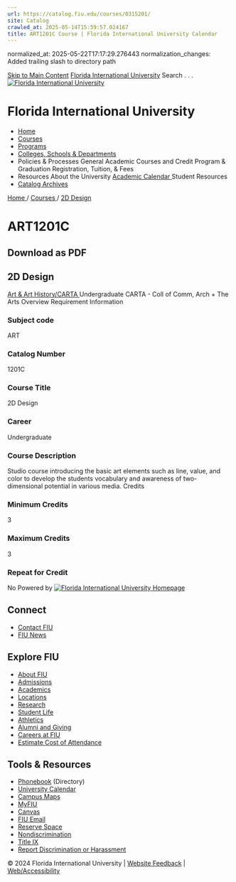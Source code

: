 ```yaml
---
url: https://catalog.fiu.edu/courses/0315201/
site: Catalog
crawled_at: 2025-05-14T15:59:57.024167
title: ART1201C Course | Florida International University Calendar
---
```

normalized_at: 2025-05-22T17:17:29.276443
normalization_changes: Added trailing slash to directory path

[Skip to Main Content](https://catalog.fiu.edu/courses/0315201#main-content)
[Florida International University](https://catalog.fiu.edu/)
Search . . . 
[![Florida International University](https://catalog.fiu.edu/_ipx/f_webp,q_80/https://coursedog-images-public.s3.us-east-2.amazonaws.com/fiu_peoplesoft/FIU%2520White%2520fill.png) ](https://catalog.fiu.edu/)
# Florida International University
  * [ Home ](https://catalog.fiu.edu "Home")
  * [ Courses ](https://catalog.fiu.edu/courses "Courses")
  * [ Programs ](https://catalog.fiu.edu/programs "Programs")
  * [ Colleges, Schools & Departments ](https://catalog.fiu.edu/college-school-department "Colleges, Schools & Departments")
  * Policies & Processes
General Academic 
Courses and Credit 
Program & Graduation 
Registration, Tuition, & Fees 
  * Resources
About the University 
[ Academic Calendar ](https://onestop.fiu.edu/academic-calendar/ "Academic Calendar")
Student Resources 
  * [ Catalog Archives ](https://digitalcommons.fiu.edu/catalogs/ "Catalog Archives")


[ Home ](https://catalog.fiu.edu/) /
[ Courses ](https://catalog.fiu.edu/courses) /
[ 2D Design ](https://catalog.fiu.edu/courses/0315201)
# ART1201C
## Download as PDF
## 2D Design
[ Art & Art History/CARTA ](https://catalog.fiu.edu/departments/ARTAHST-2/overview) Undergraduate CARTA - Coll of Comm, Arch + The Arts
Overview  Requirement Information 
### Subject code
ART
### Catalog Number
1201C
### Course Title
2D Design
### Career
Undergraduate
### Course Description
Studio course introducing the basic art elements such as line, value, and color to develop the students vocabulary and awareness of two-dimensional potential in various media.
Credits
### Minimum Credits
3
### Maximum Credits
3
### Repeat for Credit
No
Powered by 
[ ![Florida International University Homepage](https://digicdn.fiu.edu/core/_assets/images/footer-logo.svg) ](https://www.fiu.edu/)
## Connect
  * [Contact FIU](https://www.fiu.edu/about/contact-us/index.html)
  * [FIU News](https://news.fiu.edu/)


## Explore FIU
  * [About FIU](https://www.fiu.edu/about/index.html)
  * [Admissions](https://www.fiu.edu/admissions/index.html)
  * [Academics](https://www.fiu.edu/academics/index.html)
  * [Locations](https://www.fiu.edu/locations/index.html)
  * [Research](https://www.fiu.edu/research/index.html)
  * [Student Life](https://www.fiu.edu/student-life/index.html)
  * [Athletics](https://www.fiu.edu/athletics/index.html)
  * [Alumni and Giving](https://www.fiu.edu/alumni-and-giving/index.html)
  * [Careers at FIU](https://hr.fiu.edu/careers/)
  * [Estimate Cost of Attendance](https://onestop.fiu.edu/finances/estimate-your-costs/)


## Tools & Resources
  * [Phonebook](https://phonebook.fiu.edu) (Directory)
  * [University Calendar](https://calendar.fiu.edu/)
  * [Campus Maps](https://campusmaps.fiu.edu/)
  * [MyFIU](https://my.fiu.edu/)
  * [Canvas](https://canvas.fiu.edu)
  * [FIU Email](http://mail.fiu.edu/)
  * [Reserve Space](https://reservespace.fiu.edu/make-reservation/)
  * [Nondiscrimination](https://ace.fiu.edu/civil-rights-and-accessibility/harassment-and-discrimination/)
  * [Title IX](https://ace.fiu.edu/title-ix/)
  * [Report Discrimination or Harassment](https://report.fiu.edu/)


© 2024 Florida International University  | [Website Feedback](https://webforms.fiu.edu/view.php?id=370774) | [Web/Accessibility](https://accessibility.fiu.edu/)
